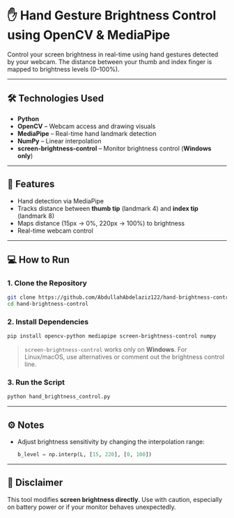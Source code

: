 # ✋ Hand Gesture Brightness Control using OpenCV & MediaPipe

Control your screen brightness in real-time using hand gestures detected by your webcam. The distance between your thumb and index finger is mapped to brightness levels (0–100%).

---

## 🛠️ Technologies Used

- **Python**
- **OpenCV** – Webcam access and drawing visuals
- **MediaPipe** – Real-time hand landmark detection
- **NumPy** – Linear interpolation
- **screen-brightness-control** – Monitor brightness control (**Windows only**)

---

## 🎯 Features

- Hand detection via MediaPipe
- Tracks distance between **thumb tip** (landmark 4) and **index tip** (landmark 8)
- Maps distance (15px → 0%, 220px → 100%) to brightness
- Real-time webcam control

---

## 💻 How to Run

### 1. Clone the Repository

```bash
git clone https://github.com/AbdullahAbdelaziz122/hand-brightness-control.git
cd hand-brightness-control
```

### 2. Install Dependencies

```bash
pip install opencv-python mediapipe screen-brightness-control numpy
```

> `screen-brightness-control` works only on **Windows**. For Linux/macOS, use alternatives or comment out the brightness control line.

### 3. Run the Script

```bash
python hand_brightness_control.py
```

---

## ⚙️ Notes

- Adjust brightness sensitivity by changing the interpolation range:

    ```python
    b_level = np.interp(L, [15, 220], [0, 100])
    ```

---

## 📌 Disclaimer

This tool modifies **screen brightness directly**. Use with caution, especially on battery power or if your monitor behaves unexpectedly.

